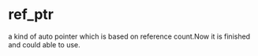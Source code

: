 # ref_ptr
a kind of auto pointer which is based on reference count.Now it is finished and could able to use.
